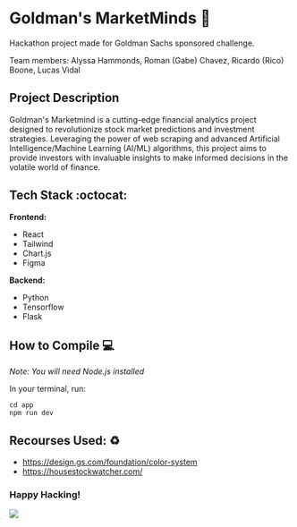 # Goldman's MarketMinds 💸
Hackathon project made for Goldman Sachs sponsored challenge.

Team members: Alyssa Hammonds, Roman (Gabe) Chavez, Ricardo (Rico) Boone, Lucas Vidal

## Project Description
Goldman's Marketmind is a cutting-edge financial analytics project designed to revolutionize stock market predictions and investment strategies. Leveraging the power of web scraping and advanced Artificial Intelligence/Machine Learning (AI/ML) algorithms, this project aims to provide investors with invaluable insights to make informed decisions in the volatile world of finance.

## Tech Stack :octocat:
**Frontend:**
- React 
- Tailwind
- Chart.js
- Figma

**Backend:**
- Python
- Tensorflow
- Flask
  
## How to Compile 💻
*Note: You will need Node.js installed*

In your terminal, run:

```
cd app
npm run dev
```
## Recourses Used: ♻️
- https://design.gs.com/foundation/color-system
- https://housestockwatcher.com/

### Happy Hacking!
![](https://media.giphy.com/media/JsE9qckiYyVClQ5bY2/giphy.gif)
